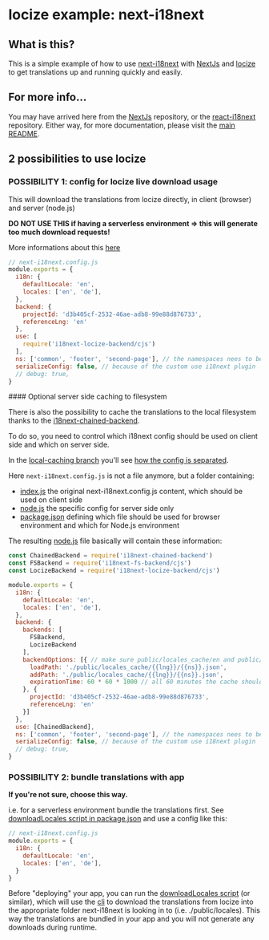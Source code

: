 # locize example: next-i18next

## What is this?

This is a simple example of how to use [next-i18next](https://github.com/isaachinman/next-i18next) with [NextJs](https://github.com/zeit/next.js) and [locize](https://locize.com) to get translations up and running quickly and easily.

## For more info...

You may have arrived here from the [NextJs](https://github.com/zeit/next.js) repository, or the [react-i18next](https://github.com/i18next/react-i18next/) repository. Either way, for more documentation, please visit the [main README](https://github.com/isaachinman/next-i18next).

## 2 possibilities to use locize

### POSSIBILITY 1: config for locize live download usage

This will download the translations from locize directly, in client (browser) and server (node.js)

**DO NOT USE THIS if having a serverless environment => this will generate too much download requests!**

More informations about this [here](https://github.com/locize/i18next-locize-backend#important-advice-for-serverless-environments---aws-lambda-google-cloud-functions-azure-functions-etc)

```javascript
// next-i18next.config.js
module.exports = {
  i18n: {
    defaultLocale: 'en',
    locales: ['en', 'de'],
  },
  backend: {
    projectId: 'd3b405cf-2532-46ae-adb8-99e88d876733',
    referenceLng: 'en'
  },
  use: [
    require('i18next-locize-backend/cjs')
  ],
  ns: ['common', 'footer', 'second-page'], // the namespaces nees to be listed here, to make sure they got preloaded
  serializeConfig: false, // because of the custom use i18next plugin
  // debug: true,
}
```


#### Optional server side caching to filesystem

There is also the possibility to cache the translations to the local filesystem thanks to the [i18next-chained-backend](https://github.com/i18next/i18next-chained-backend).

To do so, you need to control which i18next config should be used on client side and which on server side.

In the [local-caching branch](https://github.com/locize/next-i18next-locize/tree/local-caching) you'll see [how the config is separated](https://github.com/locize/next-i18next-locize/tree/local-caching/next-i18next.config.js).

Here `next-i18next.config.js` is not a file anymore, but a folder containing:
- [index.js](https://github.com/locize/next-i18next-locize/tree/local-caching/next-i18next.config.js/index.js) the original next-i18next.config.js content, which should be used on client side
- [node.js](https://github.com/locize/next-i18next-locize/tree/local-caching/next-i18next.config.js/node.js) the specific config for server side only
- [package.json](https://github.com/locize/next-i18next-locize/tree/local-caching/next-i18next.config.js/package.json) defining which file should be used for browser environment and which for Node.js environment

The resulting [node.js](https://github.com/locize/next-i18next-locize/tree/local-caching/next-i18next.config.js/node.js) file basically will contain these information:

```javascript
const ChainedBackend = require('i18next-chained-backend')
const FSBackend = require('i18next-fs-backend/cjs')
const LocizeBackend = require('i18next-locize-backend/cjs')

module.exports = {
  i18n: {
    defaultLocale: 'en',
    locales: ['en', 'de'],
  },
  backend: {
    backends: [
      FSBackend,
      LocizeBackend
    ],
    backendOptions: [{ // make sure public/locales_cache/en and public/locales_cache/de exists
      loadPath: './public/locales_cache/{{lng}}/{{ns}}.json',
      addPath: './public/locales_cache/{{lng}}/{{ns}}.json',
      expirationTime: 60 * 60 * 1000 // all 60 minutes the cache should be deleted
    }, {
      projectId: 'd3b405cf-2532-46ae-adb8-99e88d876733',
      referenceLng: 'en'
    }]
  },
  use: [ChainedBackend],
  ns: ['common', 'footer', 'second-page'], // the namespaces nees to be listed here, to make sure they got preloaded
  serializeConfig: false, // because of the custom use i18next plugin
  // debug: true,
}
```


### POSSIBILITY 2: bundle translations with app

**If you're not sure, choose this way.**

i.e. for a serverless environment bundle the translations first.
See [downloadLocales script in package.json](https://github.com/locize/next-i18next-locize/blob/main/package.json#L6) and use a config like this:

```javascript
// next-i18next.config.js
module.exports = {
  i18n: {
    defaultLocale: 'en',
    locales: ['en', 'de'],
  }
}
```

Before "deploying" your app, you can run the [downloadLocales script](https://github.com/locize/next-i18next-locize/blob/main/package.json#L6) (or similar), which will use the [cli](https://github.com/locize/locize-cli) to download the translations from locize into the appropriate folder next-i18next is looking in to (i.e. ./public/locales).
This way the translations are bundled in your app and you will not generate any downloads during runtime.
